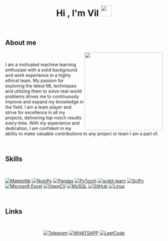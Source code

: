 
<h1 align="center"><b>Hi , I'm Vil </b><img src="https://media.giphy.com/media/hvRJCLFzcasrR4ia7z/giphy.gif" width="35"></h1>




<br>



	
##  **About me**

<picture> <img align="right" src="[https://gfycat.com/ru/achingzestyfinnishspitz]" width = 250px></picture>

<br>

I am a motivated machine learning enthusiast with a solid background and work experience in a highly ethical team. 
My passion for exploring the latest ML techniques and utilizing them to solve real-world problems drives me to 
continuously improve and expand my knowledge in the field. I am a team player and strive for excellence in all 
my projects, delivering top-notch results every time. With my experience and dedication, I am confident in my ability 
to make valuable contributions to any project or team I am a part of.

<br>



## <b> Skills</b>
<br>

<p align="center">

  <a href="">![Matplotlib](https://img.shields.io/badge/Matplotlib-%23ffffff.svg?style=for-the-badge&logo=Matplotlib&logoColor=black)</a>
  <a href="">![NumPy](https://img.shields.io/badge/numpy-%23013243.svg?style=for-the-badge&logo=numpy&logoColor=white)</a>
  <a href="">![Pandas](https://img.shields.io/badge/pandas-%23150458.svg?style=for-the-badge&logo=pandas&logoColor=white)</a>
  <a href="">![PyTorch](https://img.shields.io/badge/PyTorch-%23EE4C2C.svg?style=for-the-badge&logo=PyTorch&logoColor=white)</a>
  <a href="">![scikit-learn](https://img.shields.io/badge/scikit--learn-%23F7931E.svg?style=for-the-badge&logo=scikit-learn&logoColor=white)</a>
  <a href="">![SciPy](https://img.shields.io/badge/SciPy-%230C55A5.svg?style=for-the-badge&logo=scipy&logoColor=%white)</a>
  <a href="">![Microsoft Excel](https://img.shields.io/badge/Microsoft_Excel-217346?style=for-the-badge&logo=microsoft-excel&logoColor=white)</a>
  <a href="">![OpenCV](https://img.shields.io/badge/opencv-%23white.svg?style=for-the-badge&logo=opencv&logoColor=white)</a>
  <a href="">![MySQL](https://img.shields.io/badge/mysql-%2300f.svg?style=for-the-badge&logo=mysql&logoColor=white)</a>
  <a href="">![GitHub](https://img.shields.io/badge/github-%23121011.svg?style=for-the-badge&logo=github&logoColor=white)</a>
  <a href="">![Linux](https://img.shields.io/badge/Linux-FCC624?style=for-the-badge&logo=linux&logoColor=black)</a>
<br>

</p>

<br>



## <b> Links</b>
<br>

<div align="center">

  <a href="">[![Telegram](https://img.shields.io/badge/-Telegram-27A7E7?style=for-the-badge&logo=telegram)](https://t.me/guvil)</a>
  <a href="">[![WHATSAPP](https://img.shields.io/badge/-WHATSAPP-28D146?style=for-the-badge&logo=whatsapp&logoColor=FFFFFF)](https://wa.me/79991307737)</a>
  <a href="">[![LeetCode](https://img.shields.io/badge/LeetCode-000000?style=for-the-badge&logo=LeetCode&logoColor=#d16c06)](https://leetcode.com/Gubaydullin/)</a>

</div>

